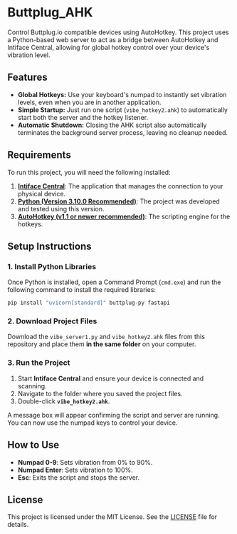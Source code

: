 # Buttplug_AHK

Control Buttplug.io compatible devices using AutoHotkey. This project uses a Python-based web server to act as a bridge between AutoHotkey and Intiface Central, allowing for global hotkey control over your device's vibration level.

## Features

*   **Global Hotkeys:** Use your keyboard's numpad to instantly set vibration levels, even when you are in another application.
*   **Simple Startup:** Just run one script (`vibe_hotkey2.ahk`) to automatically start both the server and the hotkey listener.
*   **Automatic Shutdown:** Closing the AHK script also automatically terminates the background server process, leaving no cleanup needed.

## Requirements

To run this project, you will need the following installed:

1.  **[Intiface Central](https://intiface.com/central/)**: The application that manages the connection to your physical device.
2.  **[Python (Version 3.10.0 Recommended)](https://www.python.org/downloads/release/python-3100/)**: The project was developed and tested using this version.
3.  **[AutoHotkey (v1.1 or newer recommended)](https://www.autohotkey.com/)**: The scripting engine for the hotkeys.

## Setup Instructions

### 1. Install Python Libraries

Once Python is installed, open a Command Prompt (`cmd.exe`) and run the following command to install the required libraries:

```sh
pip install "uvicorn[standard]" buttplug-py fastapi
```

### 2. Download Project Files

Download the `vibe_server1.py` and `vibe_hotkey2.ahk` files from this repository and place them **in the same folder** on your computer.

### 3. Run the Project

1.  Start **Intiface Central** and ensure your device is connected and scanning.
2.  Navigate to the folder where you saved the project files.
3.  Double-click **`vibe_hotkey2.ahk`**.

A message box will appear confirming the script and server are running. You can now use the numpad keys to control your device.

## How to Use

*   **Numpad 0-9**: Sets vibration from 0% to 90%.
*   **Numpad Enter**: Sets vibration to 100%.
*   **Esc**: Exits the script and stops the server.

## License

This project is licensed under the MIT License. See the [LICENSE](LICENSE) file for details.
```
